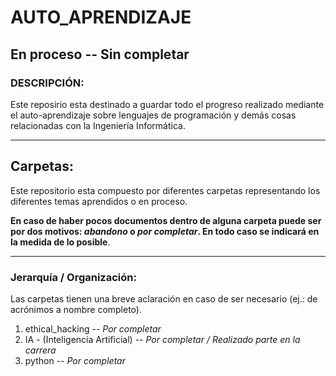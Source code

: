 # AUTO_APRENDIZAJE

## En proceso -- Sin completar
### DESCRIPCIÓN:
Este reposirio esta destinado a guardar todo el progreso realizado mediante el auto-aprendizaje sobre lenguajes de programación y demás cosas relacionadas con la Ingeniería Informática.
___

## Carpetas:
Este repositorio esta compuesto por diferentes carpetas representando los diferentes temas aprendidos o en proceso.

**En caso de haber pocos documentos dentro de alguna carpeta puede ser por dos motivos: *abandono* o *por completar*.
En todo caso se indicará en la medida de lo posible**.
___
### Jerarquía / Organización:
 Las carpetas tienen una breve aclaración en caso de ser necesario (ej.: de acrónimos a nombre completo).

1. ethical_hacking -- *Por completar*
2. IA - (Inteligencia Artificial) -- *Por completar / Realizado parte en la carrera*
3. python -- *Por completar*
